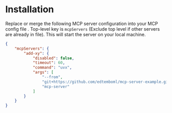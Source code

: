 # Installation

Replace or merge the following MCP server configuration into your MCP config file . Top-level key is `mcpServers` (Exclude top level if other servers are already in file). This will start the server on your local machine.

```json
{
    "mcpServers": {
        "add-xy": {
            "disabled": false,
            "timeout": 60,
            "command": "uvx",
            "args": [
                "--from",
                "git+https://github.com/edtemboml/mcp-server-example.git",
                "mcp-server"
            ]
        }
    }
}
```
